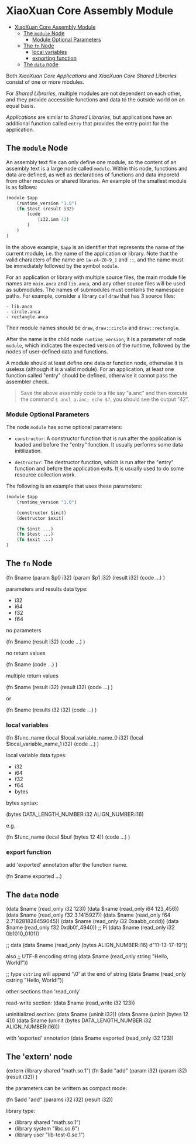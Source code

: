 # XiaoXuan Core Assembly Module

<!-- @import "[TOC]" {cmd="toc" depthFrom=1 depthTo=6 orderedList=false} -->

<!-- code_chunk_output -->

- [XiaoXuan Core Assembly Module](#xiaoxuan-core-assembly-module)
  - [The `module` Node](#the-module-node)
    - [Module Optional Parameters](#module-optional-parameters)
  - [The `fn` Node](#the-fn-node)
    - [local variables](#local-variables)
    - [exporting function](#exporting-function)
  - [The `data` node](#the-data-node)

<!-- /code_chunk_output -->

Both _XiaoXuan Core Applications_ and _XiaoXuan Core Shared Libraries_ consist of one or more modules.

For _Shared Libraries_, multiple modules are not dependent on each other, and they provide accessible functions and data to the outside world on an equal basis.

_Applications_ are similar to _Shared Libraries_, but applications have an additional function called `entry` that provides the entry point for the application.

## The `module` Node

An assembly text file can only define one module, so the content of an assembly text is a large node called `module`. Within this node, functions and data are defined, as well as declarations of functions and data imporetd from other modules or shared libraries. An example of the smallest module is as follows:

```clojure
(module $app
    (runtime_version "1.0")
    (fn $test (result i32)
        (code
            (i32.imm 42)
        )
    )
)
```

In the above example, `$app` is an identifier that represents the name of the current module, i.e. the name of the application or library. Note that the valid characters of the name are `[a-zA-Z0-9_]` and `::`, and the name must be immediately followed by the symbol `module`.

For an application or library with multiple source files, the main module file names are `main.anca` and `lib.anca`, and any other source files will be used as submodules. The names of submodules must contains the namespace paths. For example, consider a library call `draw` that has 3 source files:

```text
- lib.anca
- circle.anca
- rectangle.anca
```

Their module names should be `draw`, `draw::circle` and `draw::rectangle`.

After the name is the child node `runtime_version`, it is a parameter of node `module`, which indicates the expected version of the runtime, followed by the nodes of user-defined data and functions.

A module should at least define one data or function node, otherwise it is useless (although it is a valid module). For an application, at least one function called "entry" should be defined, otherwise it cannot pass the assembler check.

> Save the above assembly code to a file say "a.anc" and then execute the command `$ ancl a.anc; echo $?`, you should see the output "42".

### Module Optional Parameters

The node `module` has some optional parameters:

- `constructor`: A constructor function that is run after the application is loaded and before the "entry" function. It usually performs some data initilization.

- `destructor`: The destructor function, which is run after the "entry" function and before the application exits. It is usually used to do some resource collection work.

The following is an example that uses these parameters:

```clojure
(module $app
    (runtime_version "1.0")

    (constructor $init)
    (destructor $exit)

    (fn $init ...)
    (fn $test ...)
    (fn $exit ...)
)
```

## The `fn` Node

(fn $name (param $p0 i32) (param $p1 i32) (result i32)
    (code ...)
)

parameters and results data type:

- i32
- i64
- f32
- f64

no parameters

(fn $name (result i32)
    (code ...)
)

no return values

(fn $name
    (code ...)
)

multiple return values

(fn $name (result i32) (result i32)
    (code ...)
)

or

(fn $name (results i32 i32)
    (code ...)
)

### local variables

(fn $func_name
    (local $local_variable_name_0 i32)
    (local $local_variable_name_1 i32)
    (code ...)
)

local variable data types:

- i32
- i64
- f32
- f64
- bytes

bytes syntax:

(bytes DATA_LENGTH_NUMBER:i32 ALIGN_NUMBER:i16)

e.g.

(fn $func_name
    (local $buf (bytes 12 4))
    (code ...)
)

### export function

add 'exported' annotation after the function name.

(fn $name exported ...)

## The `data` node

(data $name (read_only i32 123))
(data $name (read_only i64 123_456))
(data $name (read_only f32 3.1415927))
(data $name (read_only f64 2.718281828459045))
(data $name (read_only i32 0xaabb_ccdd))
(data $name (read_only f32 0xdb0f_4940))    ;; Pi
(data $name (read_only i32 0b1010_0101))

;; data
(data $name (read_only (bytes ALIGN_NUMBER:i16) d"11-13-17-19"))

also
;; UTF-8 encoding string
(data $name (read_only string "Hello, World!"))

;; type `cstring` will append '\0' at the end of string
(data $name (read_only cstring "Hello, World!"))

other sections than 'read_only'

read-write section:
(data $name (read_write i32 123))

uninitialized section:
(data $name (uninit i32))
(data $name (uninit (bytes 12 4)))
(data $name (uninit (bytes DATA_LENGTH_NUMBER:i32 ALIGN_NUMBER:i16)))

with 'exported' annotation
(data $name exported (read_only i32 123))

## The 'extern' node

(extern (library shared "math.so.1")
        (fn $add "add" (param i32) (param i32) (result i32))
)

the parameters can be writtern as compact mode:

(fn $add "add" (params i32 i32) (result i32))

library type:
- (library shared "math.so.1")
- (library system "libc.so.6")
- (library user "lib-test-0.so.1")
